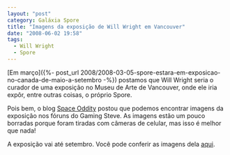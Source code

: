 ```yaml
---
layout: "post"
category: Galáxia Spore
title: "Imagens da exposição de Will Wright em Vancouver"
date: "2008-06-02 19:58"
tags:
  - Will Wright
  - Spore
---
```

[Em março]({%- post_url 2008/2008-03-05-spore-estara-em-exposicao-no-canada-de-maio-a-setembro -%}) postamos que Will Wright seria o curador de uma exposição no Museu de Arte de Vancouver, onde ele iria expôr, entre outras coisas, o próprio Spore.

Pois bem, o blog [Space Oddity](http://spaceoddityblog.planets.gamespy.com/) postou que podemos encontrar imagens da exposição nos fóruns do Gaming Steve. As imagens estão um pouco borradas porque foram tiradas com câmeras de celular, mas isso é melhor que nada!

A exposição vai até setembro. Você pode conferir as imagens dela [aqui](http://www.gamingsteve.com/blab/index.php?topic=12243.msg535676).
